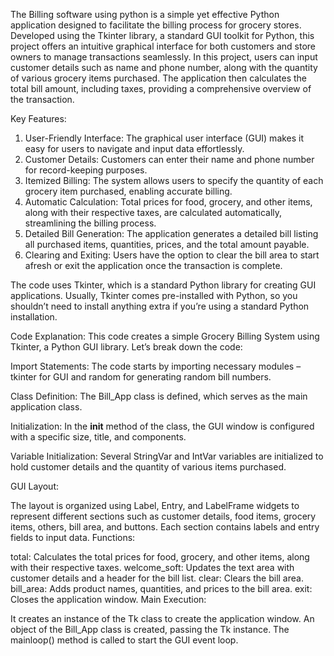 The Billing software using python is a simple yet effective Python application designed to facilitate the billing process for grocery stores. Developed using the Tkinter library, a standard GUI toolkit for Python, this project offers an intuitive graphical interface for both customers and store owners to manage transactions seamlessly.
In this project, users can input customer details such as name and phone number, along with the quantity of various grocery items purchased. The application then calculates the total bill amount, including taxes, providing a comprehensive overview of the transaction.

Key Features:
1. User-Friendly Interface: The graphical user interface (GUI) makes it easy for users to navigate and input data effortlessly.
2. Customer Details: Customers can enter their name and phone number for record-keeping purposes.
3. Itemized Billing: The system allows users to specify the quantity of each grocery item purchased, enabling accurate billing.
4. Automatic Calculation: Total prices for food, grocery, and other items, along with their respective taxes, are calculated automatically, streamlining the billing process.
5. Detailed Bill Generation: The application generates a detailed bill listing all purchased items, quantities, prices, and the total amount payable.
6. Clearing and Exiting: Users have the option to clear the bill area to start afresh or exit the application once the transaction is complete.

The code uses Tkinter, which is a standard Python library for creating GUI applications. Usually, Tkinter comes pre-installed with Python, so you shouldn’t need to install anything extra if you’re using a standard Python installation.

Code Explanation:
This code creates a simple Grocery Billing System using Tkinter, a Python GUI library. Let’s break down the code:

Import Statements: The code starts by importing necessary modules – tkinter for GUI and random for generating random bill numbers.

Class Definition: The Bill_App class is defined, which serves as the main application class.

Initialization: In the __init__ method of the class, the GUI window is configured with a specific size, title, and components.

Variable Initialization: Several StringVar and IntVar variables are initialized to hold customer details and the quantity of various items purchased.

GUI Layout:

The layout is organized using Label, Entry, and LabelFrame widgets to represent different sections such as customer details, food items, grocery items, others, bill area, and buttons.
Each section contains labels and entry fields to input data.
Functions:

total: Calculates the total prices for food, grocery, and other items, along with their respective taxes.
welcome_soft: Updates the text area with customer details and a header for the bill list.
clear: Clears the bill area.
bill_area: Adds product names, quantities, and prices to the bill area.
exit: Closes the application window.
Main Execution:

It creates an instance of the Tk class to create the application window.
An object of the Bill_App class is created, passing the Tk instance.
The mainloop() method is called to start the GUI event loop.
